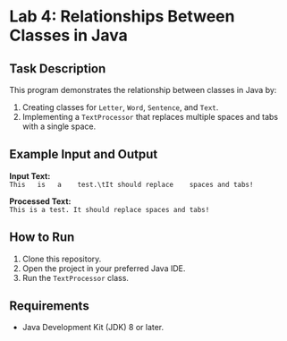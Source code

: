 # Lab 4: Relationships Between Classes in Java

## Task Description

This program demonstrates the relationship between classes in Java by:
1. Creating classes for `Letter`, `Word`, `Sentence`, and `Text`.
2. Implementing a `TextProcessor` that replaces multiple spaces and tabs with a single space.

## Example Input and Output

**Input Text:**  
`This   is   a    test.\tIt should replace    spaces and tabs!`

**Processed Text:**  
`This is a test. It should replace spaces and tabs!`

## How to Run

1. Clone this repository.
2. Open the project in your preferred Java IDE.
3. Run the `TextProcessor` class.

## Requirements

- Java Development Kit (JDK) 8 or later.